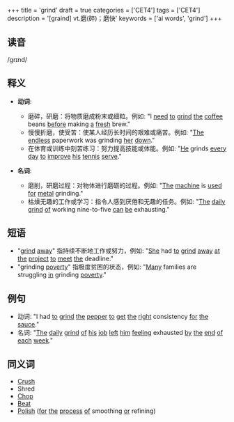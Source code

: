 +++
title = 'grind'
draft = true
categories = ['CET4']
tags = ['CET4']
description = '[graind] vt.磨(碎)；磨快'
keywords = ['ai words', 'grind']
+++

## 读音
/grɪnd/

## 释义
- **动词**:
  - 磨碎，研磨：将物质磨成粉末或细粒。例如: "I [need](/zh/post/need/) [to](/zh/post/to/) [grind](/zh/post/grind/) [the](/zh/post/the/) [coffee](/zh/post/coffee/) beans [before](/zh/post/before/) making [a](/zh/post/a/) [fresh](/zh/post/fresh/) brew."
  - 慢慢折磨，使受苦：使某人经历长时间的艰难或痛苦。例如: "[The](/zh/post/the/) [endless](/zh/post/endless/) paperwork was grinding [her](/zh/post/her/) [down](/zh/post/down/)."
  - 在体育或训练中刻苦练习：努力提高技能或体能。例如: "[He](/zh/post/he/) grinds [every](/zh/post/every/) [day](/zh/post/day/) [to](/zh/post/to/) [improve](/zh/post/improve/) [his](/zh/post/his/) [tennis](/zh/post/tennis/) [serve](/zh/post/serve/)."

- **名词**:
  - 磨削，研磨过程：对物体进行磨砺的过程。例如: "[The](/zh/post/the/) [machine](/zh/post/machine/) is [used](/zh/post/used/) [for](/zh/post/for/) [metal](/zh/post/metal/) grinding."
  - 枯燥无趣的工作或学习：指令人感到厌倦和无趣的任务。例如: "[The](/zh/post/the/) [daily](/zh/post/daily/) [grind](/zh/post/grind/) [of](/zh/post/of/) working nine-to-five [can](/zh/post/can/) [be](/zh/post/be/) exhausting."

## 短语
- "[grind](/zh/post/grind/) [away](/zh/post/away/)" 指持续不断地工作或努力，例如: "[She](/zh/post/she/) had [to](/zh/post/to/) [grind](/zh/post/grind/) [away](/zh/post/away/) [at](/zh/post/at/) [the](/zh/post/the/) [project](/zh/post/project/) [to](/zh/post/to/) [meet](/zh/post/meet/) [the](/zh/post/the/) deadline."
- "grinding [poverty](/zh/post/poverty/)" 指极度贫困的状态，例如: "[Many](/zh/post/many/) families are struggling [in](/zh/post/in/) grinding [poverty](/zh/post/poverty/)."

## 例句
- 动词: "I had [to](/zh/post/to/) [grind](/zh/post/grind/) [the](/zh/post/the/) [pepper](/zh/post/pepper/) [to](/zh/post/to/) [get](/zh/post/get/) [the](/zh/post/the/) [right](/zh/post/right/) consistency [for](/zh/post/for/) [the](/zh/post/the/) [sauce](/zh/post/sauce/)."
- 名词: "[The](/zh/post/the/) [daily](/zh/post/daily/) [grind](/zh/post/grind/) [of](/zh/post/of/) [his](/zh/post/his/) [job](/zh/post/job/) [left](/zh/post/left/) [him](/zh/post/him/) [feeling](/zh/post/feeling/) exhausted [by](/zh/post/by/) [the](/zh/post/the/) [end](/zh/post/end/) [of](/zh/post/of/) [each](/zh/post/each/) [week](/zh/post/week/)."

## 同义词
- [Crush](/zh/post/crush/)
- Shred
- [Chop](/zh/post/chop/)
- [Beat](/zh/post/beat/)
- [Polish](/zh/post/polish/) ([for](/zh/post/for/) [the](/zh/post/the/) [process](/zh/post/process/) [of](/zh/post/of/) smoothing [or](/zh/post/or/) refining)
